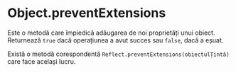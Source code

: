 # Object.preventExtensions

Este o metodă care împiedică adăugarea de noi proprietăți unui obiect. Returnează `true` dacă operațiunea a avut succes sau `false`, dacă a eșuat.

Există o metodă corespondentă `Reflect.preventExtensions(obiectulȚintă)` care face același lucru.
